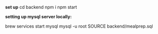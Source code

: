 **set up**
cd backend 
npm i
npm start

**setting up mysql server locally:**

brew services start mysql
mysql -u root
SOURCE backend/mealprep.sql

